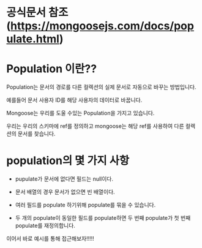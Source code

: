 # 공식문서 참조(https://mongoosejs.com/docs/populate.html)

# Population 이란??

Population는 문서의 경로를 다른 컬렉션의 실제 문서로 자동으로 바꾸는 방법입니다. 

예를들어 문서 사용자 ID를 해당 사용자의 데이터로 바꿉니다. 

Mongoose는 우리를 도울 수있는 Population을 가지고 있습니다. 

우리는 우리의 스키마에 ref를 정의하고 mongoose는 해당 ref를 사용하여 다른 컬렉션의 문서를 찾습니다.

# population의 몇 가지 사항

- pupulate가 문서에 없다면 필드는 null이다.

- 문서 배열의 경우 문서가 없으면 빈 배열이다.

- 여러 필드를 populate 하기위해 populate를 묶을 수 있습니다.

- 두 개의 populate이 동일한 필드를 populate하면 두 번째 populate가 첫 번째 populate를 재정의합니다.


이어서 바로 예시를 통해 접근해보자!!!!!
